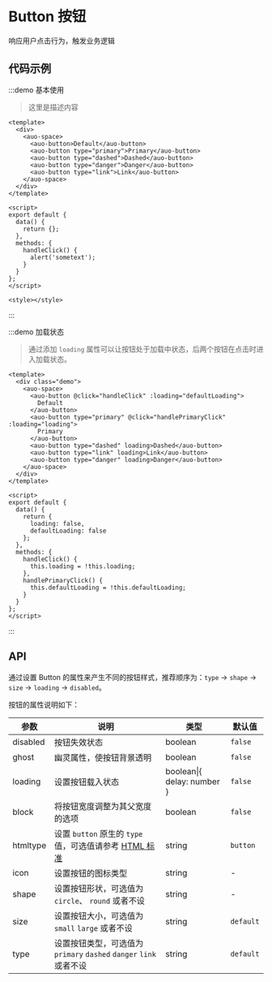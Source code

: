 # Button 按钮

响应用户点击行为，触发业务逻辑

## 代码示例

:::demo 基本使用

> 这里是描述内容

```vue
<template>
  <div>
    <auo-space>
      <auo-button>Default</auo-button>
      <auo-button type="primary">Primary</auo-button>
      <auo-button type="dashed">Dashed</auo-button>
      <auo-button type="danger">Danger</auo-button>
      <auo-button type="link">Link</auo-button>
    </auo-space>
  </div>
</template>

<script>
export default {
  data() {
    return {};
  },
  methods: {
    handleClick() {
      alert('sometext');
    }
  }
};
</script>

<style></style>
```

:::

:::demo 加载状态

> 通过添加 `loading` 属性可以让按钮处于加载中状态，后两个按钮在点击时进入加载状态。

```vue
<template>
  <div class="demo">
    <auo-space>
      <auo-button @click="handleClick" :loading="defaultLoading">
        Default
      </auo-button>
      <auo-button type="primary" @click="handlePrimaryClick" :loading="loading">
        Primary
      </auo-button>
      <auo-button type="dashed" loading>Dashed</auo-button>
      <auo-button type="link" loading>Link</auo-button>
      <auo-button type="danger" loading>Danger</auo-button>
    </auo-space>
  </div>
</template>

<script>
export default {
  data() {
    return {
      loading: false,
      defaultLoading: false
    };
  },
  methods: {
    handleClick() {
      this.loading = !this.loading;
    },
    handlePrimaryClick() {
      this.defaultLoading = !this.defaultLoading;
    }
  }
};
</script>
```

:::

## API

通过设置 Button 的属性来产生不同的按钮样式，推荐顺序为：`type` -> `shape` -> `size` -> `loading` -> `disabled`。

按钮的属性说明如下：

| 参数     | 说明                                                         | 类型                       | 默认值    |
| -------- | ------------------------------------------------------------ | -------------------------- | --------- |
| disabled | 按钮失效状态                                                 | boolean                    | `false`   |
| ghost    | 幽灵属性，使按钮背景透明                                     | boolean                    | `false`   |
| loading  | 设置按钮载入状态                                             | boolean\|{ delay: number } | `false`   |
| block    | 将按钮宽度调整为其父宽度的选项                               | boolean                    | `false`   |
| htmltype | 设置 `button` 原生的 `type` 值，可选值请参考 [HTML 标准](https://developer.mozilla.org/en-US/docs/Web/HTML/Element/button#attr-type) | string                     | `button`  |
| icon     | 设置按钮的图标类型                                           | string                     | -         |
| shape    | 设置按钮形状，可选值为 `circle`、 `round` 或者不设           | string                     | -         |
| size     | 设置按钮大小，可选值为 `small` `large` 或者不设              | string                     | `default` |
| type     | 设置按钮类型，可选值为 `primary` `dashed` `danger` `link` 或者不设 | string                     | `default` |

